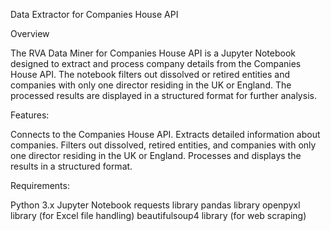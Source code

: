 Data Extractor for Companies House API

Overview

The RVA Data Miner for Companies House API is a Jupyter Notebook designed to extract and process company details from the Companies House API. 
The notebook filters out dissolved or retired entities and companies with only one director residing in the UK or England. 
The processed results are displayed in a structured format for further analysis.

Features:

Connects to the Companies House API.
Extracts detailed information about companies.
Filters out dissolved, retired entities, and companies with only one director residing in the UK or England.
Processes and displays the results in a structured format.

Requirements:

Python 3.x
Jupyter Notebook
requests library
pandas library
openpyxl library (for Excel file handling)
beautifulsoup4 library (for web scraping)
